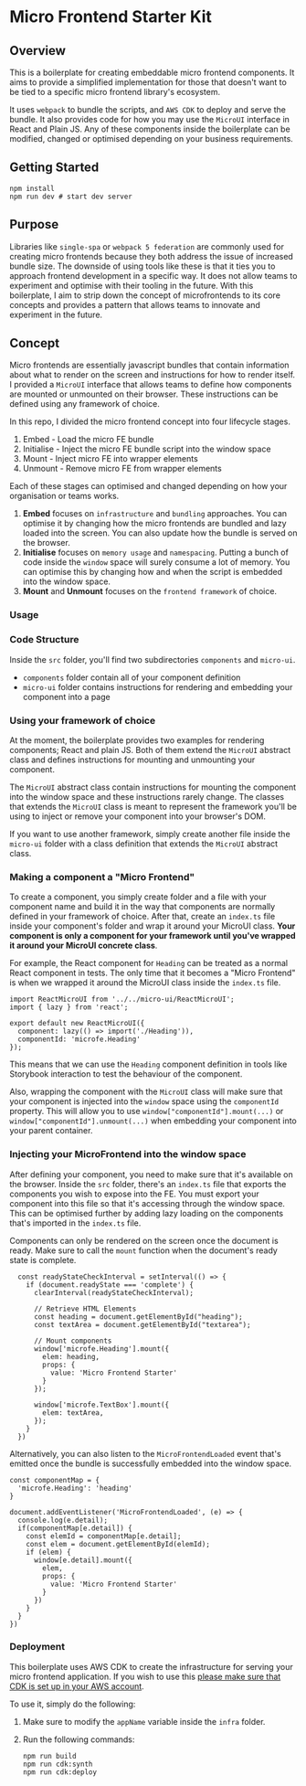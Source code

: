 # Micro Frontend Starter Kit

## Overview
This is a boilerplate for creating embeddable micro frontend components. It aims to
provide a simplified implementation for those that doesn't want to be tied to a specific 
micro frontend library's ecosystem.

It uses `webpack` to bundle the scripts, and `AWS CDK` to deploy and serve the bundle. It also provides code for
how you may use the `MicroUI` interface in React and Plain JS. Any of these components inside the boilerplate can
be modified, changed or optimised depending on your business requirements.

## Getting Started

```shell
npm install
npm run dev # start dev server
```

## Purpose

Libraries like `single-spa` or `webpack 5 federation` are commonly used for creating
micro frontends because they both address the issue of increased bundle size. The downside of using tools like these is that
it ties you to approach frontend development in a specific way. It does not allow teams to experiment and optimise with
their tooling in the future. With this boilerplate, I aim to strip down the concept of microfrontends to its core concepts
and provides a pattern that allows teams to innovate and experiment in the future.

## Concept

Micro frontends are essentially javascript bundles that contain information about what to render on the screen and
instructions for how to render itself. I provided a `MicroUI` interface that allows teams to define how components are
mounted or unmounted on their browser. These instructions can be defined using any framework of choice.

In this repo, I divided the micro frontend concept into four lifecycle stages.

1. Embed - Load the micro FE bundle
2. Initialise - Inject the micro FE bundle script into the window space
3. Mount - Inject micro FE into wrapper elements
4. Unmount - Remove micro FE from wrapper elements

Each of these stages can optimised and changed depending on how your organisation or teams works.

1. **Embed** focuses on `infrastructure` and `bundling` approaches. You can optimise it by changing how the micro frontends are bundled and lazy loaded into the screen. You can also update how the bundle is served on the browser.
2. **Initialise** focuses on `memory usage` and `namespacing`. Putting a bunch of code inside the `window` space will surely consume a lot of memory. You can optimise this by changing how and when the script is embedded into the window space.
3. **Mount** and **Unmount** focuses on the `frontend framework` of choice.


### Usage

### Code Structure

Inside the `src` folder, you'll find two subdirectories `components` and `micro-ui`.

- `components` folder contain all of your component definition
- `micro-ui` folder contains instructions for rendering and embedding your component into a page

### Using your framework of choice

At the moment, the boilerplate provides two examples for rendering components; React and plain JS. Both of them
extend the `MicroUI` abstract class and defines instructions for mounting and unmounting your component. 

The `MicroUI` abstract class contain instructions for mounting the component into the window space and these instructions rarely change. 
The classes that extends the `MicroUI` class is meant to represent the framework you'll be using to inject or remove your component into
your browser's DOM.

If you want to use another framework, simply create another file inside the `micro-ui` folder with a class definition that extends the `MicroUI`
abstract class.

### Making a component a "Micro Frontend"

To create a component, you simply create folder and a file with your component name and build it in the way that components are normally defined in your
framework of choice. After that, create an `index.ts` file inside your component's folder and wrap it around your MicroUI class.
**Your component is only a component for your framework until you've wrapped it around your MicroUI concrete class**. 

For example, the React component for `Heading` can be treated as a normal React component in tests. The only time that
it becomes a "Micro Frontend" is when we wrapped it around the MicroUI class inside the `index.ts` file.

```shell
import ReactMicroUI from '../../micro-ui/ReactMicroUI';
import { lazy } from 'react';

export default new ReactMicroUI({
  component: lazy(() => import('./Heading')),
  componentId: 'microfe.Heading'
});
```

This means that we can use the `Heading` component definition in tools like Storybook interaction to test the behaviour 
of the component.

Also, wrapping the component with the `MicroUI` class will make sure that your component is injected into the `window` space
using the `componentId` property. This will allow you to use `window["componentId"].mount(...)` or `window["componentId"].unmount(...)` 
when embedding your component into your parent container.

### Injecting your MicroFrontend into the window space

After defining your component, you need to make sure that it's available on the browser. Inside the `src` folder, there's
an `index.ts` file that exports the components you wish to expose into the FE. You must export your component into this file
so that it's accessing through the window space. This can be optimised further by adding lazy loading on the components that's
imported in the `index.ts` file.

Components can only be rendered on the screen once the document is ready. Make sure to call the `mount` function when the document's
ready state is complete.

```shell
  const readyStateCheckInterval = setInterval(() => {
    if (document.readyState === 'complete') {
      clearInterval(readyStateCheckInterval);

      // Retrieve HTML Elements
      const heading = document.getElementById("heading");
      const textArea = document.getElementById("textarea");

      // Mount components
      window['microfe.Heading'].mount({
        elem: heading,
        props: {
          value: 'Micro Frontend Starter'
        }
      });

      window['microfe.TextBox'].mount({
        elem: textArea,
      });
    }
  })
```

Alternatively, you can also listen to the `MicroFrontendLoaded` event that's emitted once the bundle is successfully embedded into
the window space.

```shell
const componentMap = {
  'microfe.Heading': 'heading'
}

document.addEventListener('MicroFrontendLoaded', (e) => {
  console.log(e.detail);
  if(componentMap[e.detail]) {
    const elemId = componentMap[e.detail];
    const elem = document.getElementById(elemId);
    if (elem) {
      window[e.detail].mount({
        elem,
        props: {
          value: 'Micro Frontend Starter'
        }
      })
    }
  }
})
```

### Deployment

This boilerplate uses AWS CDK to create the infrastructure for serving your micro frontend application. If you wish to use this
[please make sure that CDK is set up in your AWS account](https://docs.aws.amazon.com/cdk/v2/guide/getting_started.html). 


To use it, simply do the following:

1. Make sure to modify the `appName` variable inside the `infra` folder.

2. Run the following commands:
    ```shell
    npm run build
    npm run cdk:synth
    npm run cdk:deploy
    ```
